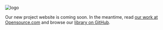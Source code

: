 ![logo](https://raw.githubusercontent.com/open-organization/open-organization.github.io/master/img/open_org_logo_black.png)

Our new project website is coming soon. In the meantime, read [our work at Opensource.com](https://opensource.com/open-organization) and browse our [library on GitHub](https://github.com/open-organization).
